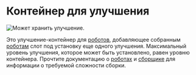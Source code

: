 # Контейнер для улучшения

![Может хранить улучшение.](oredict:opencomputers:upgradeContainer1)

Это улучшение-контейнер для [роботов](../block/robot.md), добавляющее собранным [роботам](../block/robot.md) слот под установку еще одного улучшения. Максимальный уровень улучшения, которое может быть установлено, равен уровню контейнера. Прочтите документацию о [роботах](../block/robot.md) и [сборщике](../block/assembler.md) для информации о требуемой сложности сборки.
